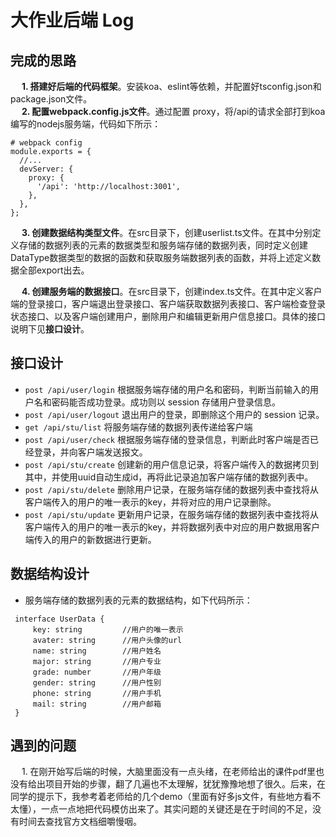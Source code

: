 # 大作业后端 Log

## 完成的思路
 &emsp; **1. 搭建好后端的代码框架**。安装koa、eslint等依赖，并配置好tsconfig.json和package.json文件。<br>
 &emsp; **2. 配置webpack.config.js文件**。通过配置 proxy，将/api的请求全部打到koa编写的nodejs服务端，代码如下所示：
```
# webpack config
module.exports = {
  //...
  devServer: {
    proxy: {
      '/api': 'http://localhost:3001',
    },
  },
};
```

&emsp; **3. 创建数据结构类型文件**。在src目录下，创建userlist.ts文件。在其中分别定义存储的数据列表的元素的数据类型和服务端存储的数据列表，同时定义创建DataType数据类型的数据的函数和获取服务端数据列表的函数，并将上述定义数据全部export出去。

&emsp; **4. 创建服务端的数据接口**。在src目录下，创建index.ts文件。在其中定义客户端的登录接口，客户端退出登录接口、客户端获取数据列表接口、客户端检查登录状态接口、以及客户端创建用户，删除用户和编辑更新用户信息接口。具体的接口说明下见**接口设计**。

## 接口设计
   - `post /api/user/login` 根据服务端存储的用户名和密码，判断当前输入的用户名和密码能否成功登录。成功则以 session 存储用户登录信息。<br>
   -  `post /api/user/logout` 退出用户的登录，即删除这个用户的 session 记录。
   -  `get /api/stu/list` 将服务端存储的数据列表传递给客户端
   -  `post /api/user/check` 根据服务端存储的登录信息，判断此时客户端是否已经登录，并向客户端发送报文。
   -  `post /api/stu/create` 创建新的用户信息记录，将客户端传入的数据拷贝到其中，并使用uuid自动生成id，再将此记录追加客户端存储的数据列表中。
   -  `post /api/stu/delete` 删除用户记录，在服务端存储的数据列表中查找将从客户端传入的用户的唯一表示的key，并将对应的用户记录删除。
   -  `post /api/stu/update` 更新用户记录，在服务端存储的数据列表中查找将从客户端传入的用户的唯一表示的key，并将数据列表中对应的用户数据用客户端传入的用户的新数据进行更新。


## 数据结构设计
   - 服务端存储的数据列表的元素的数据结构，如下代码所示：
   ```
    interface UserData {
        key: string         //用户的唯一表示
        avater: string      //用户头像的url
        name: string        //用户姓名
        major: string       //用户专业
        grade: number       //用户年级
        gender: string      //用户性别
        phone: string       //用户手机
        mail: string        //用户邮箱
    }
   ```

## 遇到的问题
&emsp; 1. 在刚开始写后端的时候，大脑里面没有一点头绪，在老师给出的课件pdf里也没有给出项目开始的步骤，翻了几遍也不太理解，犹犹豫豫地想了很久。后来，在同学的提示下，我参考着老师给的几个demo（里面有好多js文件，有些地方看不太懂），一点一点地把代码模仿出来了。其实问题的关键还是在于时间的不足，没有时间去查找官方文档细嚼慢咽。



